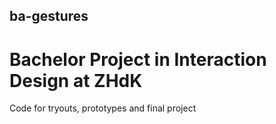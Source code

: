 ## ba-gestures
# Bachelor Project in Interaction Design at ZHdK

Code for tryouts, prototypes and final project

